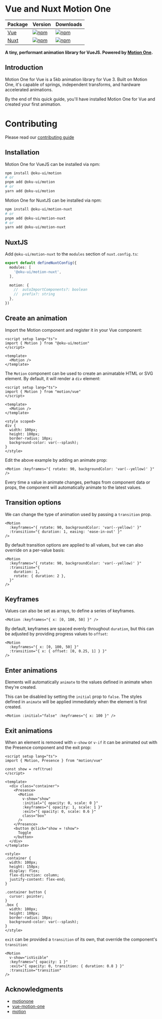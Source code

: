 # Vue and Nuxt Motion One

| Package | Version | Downloads |
|---------|---------|-----------|
| [Vue](https://www.npmjs.com/package/@oku-ui/motion) | [![npm](https://img.shields.io/npm/v/@oku-ui/motion?style=flat&colorA=002438&colorB=28CF8D)](https://www.npmjs.com/package/@oku-ui/motion) | [![npm](https://img.shields.io/npm/dm/@oku-ui/motion?flat&colorA=002438&colorB=28CF8D)](https://www.npmjs.com/package/@oku-ui/motion) |
| [Nuxt](https://www.npmjs.com/package/@oku-ui/motion-nuxt) | [![npm](https://img.shields.io/npm/v/@oku-ui/motion-nuxt?style=flat&colorA=002438&colorB=28CF8D)](https://www.npmjs.com/package/@oku-ui/motion-nuxt) | [![npm](https://img.shields.io/npm/dm/@oku-ui/motion-nuxt?flat&colorA=002438&colorB=28CF8D)](https://www.npmjs.com/package/@oku-ui/motion-nuxt) |


**A tiny, performant animation library for VueJS. Powered by [Motion One](https://motion.dev/).**

## Introduction

Motion One for Vue is a 5kb animation library for Vue 3. Built on Motion One, it's capable of springs, independent transforms, and hardware accelerated animations.

By the end of this quick guide, you'll have installed Motion One for Vue and created your first animation.

# Contributing

Please read our [contributing guide](https://github.com/oku-ui/motion/blob/master/CONTRIBUTING.md)

## Installation

Motion One for VueJS can be installed via npm:

```bash
npm install @oku-ui/motion
# or
pnpm add @oku-ui/motion
# or
yarn add @oku-ui/motion
```

Motion One for NuxtJS can be installed via npm:

```bash
npm install @oku-ui/motion-nuxt
# or
pnpm add @oku-ui/motion-nuxt
# or
yarn add @oku-ui/motion-nuxt
```

## NuxtJS

Add `@oku-ui/motion-nuxt` to the `modules` section of `nuxt.config.ts`:

```ts [nuxt.config.ts]
export default defineNuxtConfig({
  modules: [
    '@oku-ui/motion-nuxt',
  ],

  motion: {
    //  autoImportComponents?: boolean
    //  prefix?: string
  },
})
```

## Create an animation

Import the Motion component and register it in your Vue component:

```vue
<script setup lang="ts">
import { Motion } from "@oku-ui/motion"
</script>

<template>
  <Motion />
</template>
```

The `Motion` component can be used to create an animatable HTML or SVG element. By default, it will render a `div` element:

```vue
<script setup lang="ts">
import { Motion } from "motion/vue"
</script>

<template>
  <Motion />
</template>

<style scoped>
div {
  width: 100px;
  height: 100px;
  border-radius: 10px;
  background-color: var(--splash);
}
</style>
```

Edit the above example by adding an animate prop:


```vue
<Motion :keyframes="{ rotate: 90, backgroundColor: 'var(--yellow)' }" />
```

Every time a value in animate changes, perhaps from component data or props, the component will automatically animate to the latest values.

## Transition options

We can change the type of animation used by passing a `transition` prop.

```vue
<Motion
  :keyframes="{ rotate: 90, backgroundColor: 'var(--yellow)' }"
  :transition="{ duration: 1, easing: 'ease-in-out' }"
/>
```

By default transition options are applied to all values, but we can also override on a per-value basis:

```vue
<Motion
  :keyframes="{ rotate: 90, backgroundColor: 'var(--yellow)' }"
  :transition="{
    duration: 1,
    rotate: { duration: 2 },
  }"
/>
```

## Keyframes

Values can also be set as arrays, to define a series of keyframes.

```vue
<Motion :keyframes="{ x: [0, 100, 50] }" />
```

By default, keyframes are spaced evenly throughout `duration`, but this can be adjusted by providing progress values to `offset`:

```vue
<Motion
  :keyframes="{ x: [0, 100, 50] }"
  :transition="{ x: { offset: [0, 0.25, 1] } }"
/>
```

## Enter animations

Elements will automatically `animate` to the values defined in animate when they're created.

This can be disabled by setting the `initial` prop to `false`. The styles defined in `animate` will be applied immediately when the element is first created.

```vue
<Motion :initial="false" :keyframes="{ x: 100 }" />
```

## Exit animations

When an element is removed with `v-show` or `v-if` it can be animated out with the Presence component and the exit prop:

```vue
<script setup lang="ts">
import { Motion, Presence } from "motion/vue"

const show = ref(true)
</script>

<template>
  <div class="container">
    <Presence>
      <Motion
        v-show="show"
        :initial="{ opacity: 0, scale: 0 }"
        :keyframes="{ opacity: 1, scale: 1 }"
        :exit="{ opacity: 0, scale: 0.6 }"
        class="box"
      />
    </Presence>
    <button @click="show = !show">
      Toggle
    </button>
  </div>
</template>

<style>
.container {
  width: 100px;
  height: 150px;
  display: flex;
  flex-direction: column;
  justify-content: flex-end;
}

.container button {
  cursor: pointer;
}
.box {
  width: 100px;
  height: 100px;
  border-radius: 10px;
  background-color: var(--splash);
}
</style>
```

`exit` can be provided a `transition` of its own, that override the component's `transition`:

```vue
<Motion
  v-show="isVisible"
  :keyframes="{ opacity: 1 }"
  :exit="{ opacity: 0, transition: { duration: 0.8 } }"
  :transition="transition"
/>
```

## Acknowledgments

- [motionone](https://github.com/motiondivision/motionone)
- [vue-motion-one](https://github.com/wobsoriano/vue-motion-one/tree/master)
- [motion](https://github.com/motiondivision/motion)